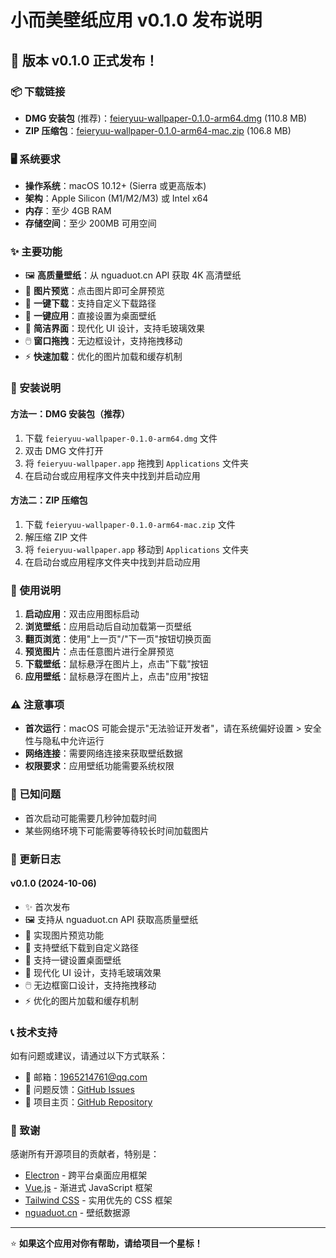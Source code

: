 # 小而美壁纸应用 v0.1.0 发布说明

## 🎉 版本 v0.1.0 正式发布！

### 📦 下载链接

- **DMG 安装包** (推荐)：[feieryuu-wallpaper-0.1.0-arm64.dmg](https://github.com/FeierYuu/feieryuu-wallpaper/releases/download/v0.1.0/feieryuu-wallpaper-0.1.0-arm64.dmg) (110.8 MB)
- **ZIP 压缩包**：[feieryuu-wallpaper-0.1.0-arm64-mac.zip](https://github.com/FeierYuu/feieryuu-wallpaper/releases/download/v0.1.0/feieryuu-wallpaper-0.1.0-arm64-mac.zip) (106.8 MB)

### 🖥️ 系统要求

- **操作系统**：macOS 10.12+ (Sierra 或更高版本)
- **架构**：Apple Silicon (M1/M2/M3) 或 Intel x64
- **内存**：至少 4GB RAM
- **存储空间**：至少 200MB 可用空间

### ✨ 主要功能

- 🖼️ **高质量壁纸**：从 nguaduot.cn API 获取 4K 高清壁纸
- 👀 **图片预览**：点击图片即可全屏预览
- 💾 **一键下载**：支持自定义下载路径
- 🎨 **一键应用**：直接设置为桌面壁纸
- 🎯 **简洁界面**：现代化 UI 设计，支持毛玻璃效果
- 🖱️ **窗口拖拽**：无边框设计，支持拖拽移动
- ⚡ **快速加载**：优化的图片加载和缓存机制

### 🚀 安装说明

#### 方法一：DMG 安装包（推荐）

1. 下载 `feieryuu-wallpaper-0.1.0-arm64.dmg` 文件
2. 双击 DMG 文件打开
3. 将 `feieryuu-wallpaper.app` 拖拽到 `Applications` 文件夹
4. 在启动台或应用程序文件夹中找到并启动应用

#### 方法二：ZIP 压缩包

1. 下载 `feieryuu-wallpaper-0.1.0-arm64-mac.zip` 文件
2. 解压缩 ZIP 文件
3. 将 `feieryuu-wallpaper.app` 移动到 `Applications` 文件夹
4. 在启动台或应用程序文件夹中找到并启动应用

### 🔧 使用说明

1. **启动应用**：双击应用图标启动
2. **浏览壁纸**：应用启动后自动加载第一页壁纸
3. **翻页浏览**：使用"上一页"/"下一页"按钮切换页面
4. **预览图片**：点击任意图片进行全屏预览
5. **下载壁纸**：鼠标悬浮在图片上，点击"下载"按钮
6. **应用壁纸**：鼠标悬浮在图片上，点击"应用"按钮

### ⚠️ 注意事项

- **首次运行**：macOS 可能会提示"无法验证开发者"，请在系统偏好设置 > 安全性与隐私中允许运行
- **网络连接**：需要网络连接来获取壁纸数据
- **权限要求**：应用壁纸功能需要系统权限

### 🐛 已知问题

- 首次启动可能需要几秒钟加载时间
- 某些网络环境下可能需要等待较长时间加载图片

### 🔄 更新日志

#### v0.1.0 (2024-10-06)

- ✨ 首次发布
- 🖼️ 支持从 nguaduot.cn API 获取高质量壁纸
- 👀 实现图片预览功能
- 💾 支持壁纸下载到自定义路径
- 🎨 支持一键设置桌面壁纸
- 🎯 现代化 UI 设计，支持毛玻璃效果
- 🖱️ 无边框窗口设计，支持拖拽移动
- ⚡ 优化的图片加载和缓存机制

### 📞 技术支持

如有问题或建议，请通过以下方式联系：

- 📧 邮箱：1965214761@qq.com
- 🐛 问题反馈：[GitHub Issues](https://github.com/FeierYuu/feieryuu-wallpaper/issues)
- 📖 项目主页：[GitHub Repository](https://github.com/FeierYuu/feieryuu-wallpaper)

### 🙏 致谢

感谢所有开源项目的贡献者，特别是：
- [Electron](https://electronjs.org/) - 跨平台桌面应用框架
- [Vue.js](https://vuejs.org/) - 渐进式 JavaScript 框架
- [Tailwind CSS](https://tailwindcss.com/) - 实用优先的 CSS 框架
- [nguaduot.cn](https://nguaduot.cn/) - 壁纸数据源

---

⭐ **如果这个应用对你有帮助，请给项目一个星标！**
